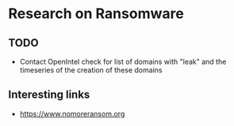 # Research on Ransomware

## TODO
- Contact OpenIntel check for list of domains with "leak" and the timeseries of the creation of these domains


## Interesting links
- https://www.nomoreransom.org
